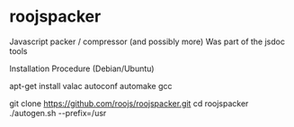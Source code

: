 # roojspacker
Javascript packer / compressor (and possibly more) Was part of the jsdoc tools

Installation Procedure (Debian/Ubuntu)

apt-get install valac autoconf automake gcc

git clone https://github.com/roojs/roojspacker.git
cd roojspacker
./autogen.sh --prefix=/usr
